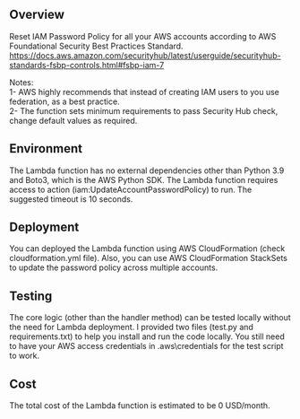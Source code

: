 ## Overview
Reset IAM Password Policy for all your AWS accounts according to AWS Foundational Security Best Practices Standard. https://docs.aws.amazon.com/securityhub/latest/userguide/securityhub-standards-fsbp-controls.html#fsbp-iam-7<br/>

Notes:<br/>
1- AWS highly recommends that instead of creating IAM users to you use federation, as a best practice.<br/>
2- The function sets minimum requirements to pass Security Hub check, change default values as required.<br/>

## Environment
The Lambda function has no external dependencies other than Python 3.9 and Boto3, which is the AWS Python SDK. The Lambda function requires access to action (iam:UpdateAccountPasswordPolicy) to run. The suggested timeout is 10 seconds.<br/>

## Deployment
You can deployed the Lambda function using AWS CloudFormation (check cloudformation.yml file). Also, you can use AWS CloudFormation StackSets to update the password policy across multiple accounts.<br/>

## Testing
The core logic (other than the handler method) can be tested locally without the need for Lambda deployment. I provided two files (test.py and requirements.txt) to help you install and run the code locally. You still need to have your AWS access credentials in .aws\credentials for the test script to work. <br/>

## Cost
The total cost of the Lambda function is estimated to be 0 USD/month.
